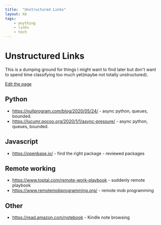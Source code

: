 ```yaml
---
title:  "Unstructured Links"
layout: kb
tags:
    - anything
    - links
    - tech
---
```

# Unstructured Links

This is a dumping ground for things I might want to find later but don't want to spend time classifying too much
yet(maybe not totally unstructured).

[Edit the page](https://github.com/meadsteve/meadsteve.github.io/edit/master/_knowledgebase/unstructured_links.md)

## Python

* https://nullprogram.com/blog/2020/05/24/ - async python, queues, bounded.
* https://lucumr.pocoo.org/2020/1/1/async-pressure/  - async python, queues, bounded.

## Javascript
* https://openbase.io/ - find the right package - reviewed packages

## Remote working
* https://www.toptal.com/remote-work-playbook - suddenly remote playbook
* https://www.remotemobprogramming.org/ - remote mob programming 

## Other
* https://read.amazon.com/notebook - Kindle note browsing
